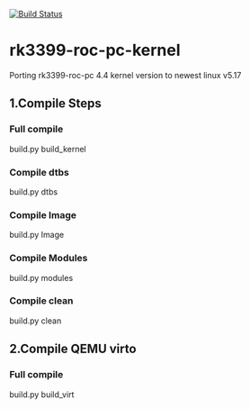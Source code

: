 [![Build Status](https://github.com/Robin329/rk3399-roc-pc/actions/workflows/c-cpp.yml/badge.svg)](https://github.com/Robin329/rk3399-roc-pc/actions/workflows/c-cpp.yml)


# rk3399-roc-pc-kernel
Porting rk3399-roc-pc 4.4 kernel version to newest linux v5.17

## 1.Compile Steps

### Full compile
build.py build_kernel

### Compile dtbs
build.py dtbs

### Compile Image
build.py Image

### Compile Modules
build.py modules

### Compile clean
build.py clean


## 2.Compile QEMU virto

### Full compile
build.py build_virt
